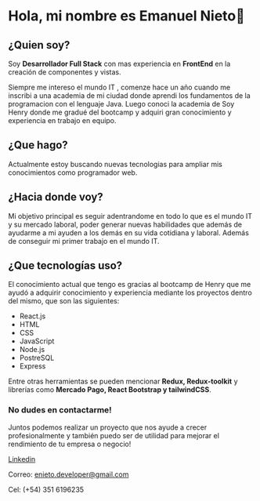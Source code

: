 # Hola, mi nombre es Emanuel Nieto👋

## ¿Quien soy?
Soy **Desarrollador Full Stack** con mas experiencia en **FrontEnd** en la creación de componentes y vistas.

Siempre me intereso el mundo IT , comenze hace un año cuando me inscribi a una academia de mi ciudad 
donde aprendi los fundamentos de la programacion con el lenguaje Java. Luego conoci la academia de 
Soy Henry donde me gradué del bootcamp y adquiri gran conocimiento y experiencia en trabajo en equipo.

## ¿Que hago?

Actualmente estoy buscando nuevas tecnologias para ampliar mis conocimientos como programador web.

## ¿Hacia donde voy?

Mi objetivo principal es seguir adentrandome en todo lo que es el mundo IT y su mercado laboral, poder generar nuevas habilidades que además de ayudarme a mi ayuden a los demás en su vida cotidiana y laboral. Además de conseguir mi primer trabajo en el mundo IT.

## ¿Que tecnologías uso?

El conocimiento actual que tengo es gracias al bootcamp de Henry que me ayudó a adquirir conocimiento y experiencia mediante los proyectos dentro del mismo, que son las siguientes:

* React.js
* HTML
* CSS
* JavaScript
* Node.js
* PostreSQL
* Express

Entre otras herramientas se pueden mencionar **Redux, Redux-toolkit** y librerías como **Mercado Pago, React Bootstrap y tailwindCSS**.

### No dudes en contactarme!

Juntos podemos realizar un proyecto que nos ayude a crecer profesionalmente y también puedo ser de utilidad para mejorar el rendimiento de tu empresa o negocio!

[Linkedin](https://www.linkedin.com/in/emanuel-nieto-230aab264/)

Correo: enieto.developer@gmail.com

Cel: (+54) 351 6196235
  

<!--
**negrura14/negrura14** is a ✨ _special_ ✨ repository because its `README.md` (this file) appears on your GitHub profile.

Here are some ideas to get you started:

- 🔭 I’m currently working on ...
- 🌱 I’m currently learning ...
- 👯 I’m looking to collaborate on ...
- 🤔 I’m looking for help with ...
- 💬 Ask me about ...
- 📫 How to reach me: ...
- 😄 Pronouns: ...
- ⚡ Fun fact: ...
-->
